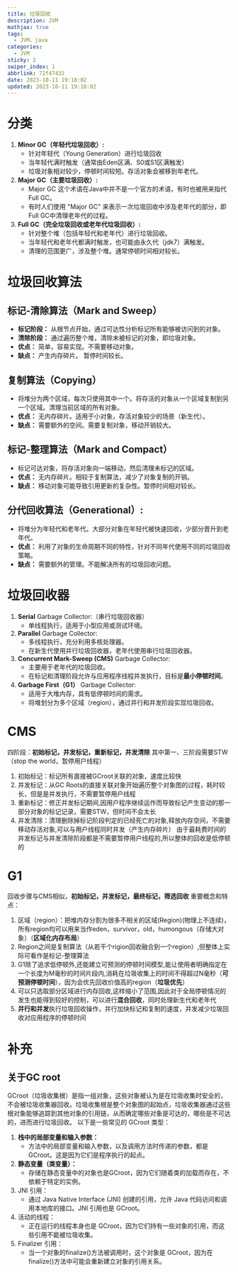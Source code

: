 ```yaml
---
title: 垃圾回收
description: JVM
mathjax: true
tags:
  - JVM，java
categories:
  - JVM
sticky: 2
swiper_index: 1
abbrlink: 72f47432
date: 2023-10-11 19:18:02
updated: 2023-10-11 19:18:02
---
```

# 分类
1. **Minor GC（年轻代垃圾回收）:**
    - 针对年轻代（Young Generation）进行垃圾回收
    - 当年轻代满时触发（通常由Eden区满、S0或S1区满触发）
    - 垃圾对象相对较少，停顿时间较短。存活对象会被移到年老代。
 2. **Major GC（主要垃圾回收）:**
    - Major GC 这个术语在Java中并不是一个官方的术语，有时也被用来指代Full GC。
    - 有时人们使用 "Major GC" 来表示一次垃圾回收中涉及老年代的部分，即Full GC中清理老年代的过程。
 3. **Full GC（完全垃圾回收或老年代垃圾回收）:**
    - 针对整个堆（包括年轻代和老年代）进行垃圾回收。
    - 当年轻代和老年代都满时触发，也可能由永久代（jdk7）满触发。
    - 清理的范围更广，涉及整个堆。通常停顿时间相对较长。
# 垃圾回收算法
## 标记-清除算法（Mark and Sweep）
- **标记阶段：** 从根节点开始，通过可达性分析标记所有能够被访问到的对象。
- **清除阶段：** 通过遍历整个堆，清除未被标记的对象，即垃圾对象。
- **优点：** 简单，容易实现。不需要移动对象。
- **缺点：** 产生内存碎片。 暂停时间较长。
## **复制算法（Copying）**
- 将堆分为两个区域，每次只使用其中一个。将存活的对象从一个区域复制到另一个区域。清理当前区域的所有对象。
- **优点：** 无内存碎片。适用于小对象，存活对象较少的场景（新生代）。
- **缺点：** 需要额外的空间。需要复制对象，移动开销较大。
## **标记-整理算法（Mark and Compact）**
- 标记可达对象，将存活对象向一端移动，然后清理未标记的区域。
- **优点：** 无内存碎片。相较于复制算法，减少了对象复制的开销。
- **缺点：** 移动对象可能导致引用更新的复杂性。暂停时间相对较长。
## **分代回收算法（Generational）:**
- 将堆分为年轻代和老年代。大部分对象在年轻代被快速回收，少部分晋升到老年代。
- **优点：** 利用了对象的生命周期不同的特性，针对不同年代使用不同的垃圾回收策略。
- **缺点：** 需要额外的管理。不能解决所有的垃圾回收问题。
# 垃圾回收器
1. **Serial** Garbage Collector:（串行垃圾回收器）
    - 单线程执行，适用于小型应用或测试环境。
2. **Parallel** Garbage Collector:
	- 多线程执行，充分利用多核处理器。
    - 在新生代使用并行垃圾回收器，老年代使用串行垃圾回收器。
3. **Concurrent Mark-Sweep (CMS)** Garbage Collector:
    - 主要用于老年代的垃圾回收。
    - 在标记和清理阶段允许与应用程序线程并发执行，目标是**最小停顿时间**。
 4. **Garbage First（G1）** Garbage Collector:
    - 适用于大堆内存，具有低停顿时间的需求。
    - 将堆划分为多个区域（region），通过并行和并发阶段实现垃圾回收。
# CMS
四阶段：**初始标记，并发标记，重新标记，并发清除**
其中第一、三阶段需要STW（stop the world，暂停用户线程）
1. 初始标记：标记所有直接被GCroot关联的对象，速度比较快
2. 并发标记：从GC Roots的直接关联对象开始遍历整个对象图的过程，耗时较长，但是是并发执行，不需要暂停用户线程
3. 重新标记：修正并发标记期间,因用户程序继续运作而导致标记产生变动的那一部分对象的标记记录，需要STW，但时间不会太长
4. 并发清除：清理删除掉标记阶段判定的已经死亡的对象,释放内存空间，不需要移动存活对象,可以与用户线程同时并发（产生内存碎片）
由于最耗费时间的并发标记与并发清除阶段都是不需要暂停用户线程的,所以整体的回收是低停顿的
# G1
回收步骤与CMS相似，**初始标记，并发标记，最终标记，筛选回收**
重要概念和特点：
1. 区域（region）：把堆内存分割为很多不相关的区域(Region)(物理上不连续)，所有region均可以用来当作eden，survivor，old，humongous（存储大对象）（**区域化内存布局**）
2. Region之间是复制算法（从若干个rigion回收融合到一个region）,但整体上实际可看作是标记-整理算法
3. G1除了追求低停顿外,还能建立可预测的停顿时间模型,能让使用者明确指定在一个长度为M毫秒的时间片段内,消耗在垃圾收集上的时间不得超过N毫秒（**可预测停顿时间**），因为会优先回收价值高的region（**垃圾优先**）
4. 可以只选取部分区域进行内存回收,这样缩小了范围,因此对于全局停顿情况的发生也能得到较好的控制，可以进行**混合回收**，同时处理新生代和老年代
5. **并行和并发**执行垃圾回收操作，并行加快标记和复制的速度，并发减少垃圾回收对应用程序的停顿时间
# 补充
## 关于GC root
GCroot（垃圾收集根）是指一组对象，这些对象被认为是在垃圾收集时安全的，不会被垃圾收集器回收。垃圾收集根是整个对象图的起始点，垃圾收集器通过这些根对象能够追踪到其他对象的引用链，从而确定哪些对象是可达的，哪些是不可达的，进而进行垃圾回收。
以下是一些常见的 GCroot 类型：
1. **栈中的局部变量和输入参数：**
    - 方法中的局部变量和输入参数，以及调用方法时传递的参数，都是GCroot。这是因为它们是程序执行的起点。
2. **静态变量（类变量）：**
    - 存储在静态变量中的对象也是GCroot，因为它们随着类的加载而存在，不依赖于特定的实例。
3. JNI 引用：
    - 通过 Java Native Interface (JNI) 创建的引用，允许 Java 代码访问和调用本地库的接口。JNI 引用也是 GCroot。
4. 活动的线程：
    - 正在运行的线程本身也是 GCroot，因为它们持有一些对象的引用，而这些引用不能被垃圾收集。
5. Finalizer 引用：
    - 当一个对象的finalize()方法被调用时，这个对象是 GCroot，因为在finalize()方法中可能会重新建立对象的引用关系。